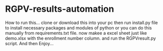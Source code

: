 # RGPV-results-automation
How to run this...
clone or download this into your pc then run install.py file to install necessary packages and modules of python or you can do this manually from requirements.txt file.
now makee a excel sheet just like demo.xlsx with  the enrollment number column.
and run the RGPVresult.py script.
And then Enjoy...
